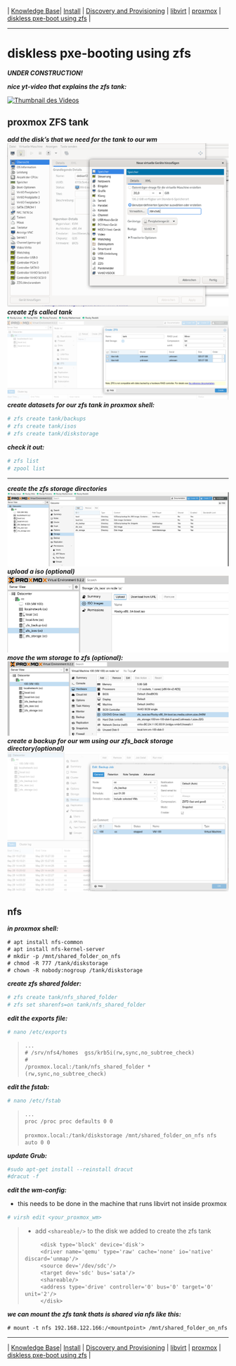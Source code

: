 

 | [Knowledge Base](https://ji-podhead.github.io/RHEL_9_Foreman_Guide/knowledge%20base)| [Install](https://ji-podhead.github.io/RHEL_9_Foreman_Guide/installation%20(katello%2Cdiscovery%2Cdhcp%2Ctftp)) | [Discovery and Provisioning](https://ji-podhead.github.io/RHEL_9_Foreman_Guide/discovery%20and%20provisioning) | [libvirt](https://ji-podhead.github.io/RHEL_9_Foreman_Guide/libvirt) | [proxmox](https://ji-podhead.github.io/RHEL_9_Foreman_Guide/proxmox) | [diskless pxe-boot using zfs](https://ji-podhead.github.io/RHEL_9_Foreman_Guide/diskless_pxe_using_zfs) |


---

# diskless pxe-booting using zfs



***UNDER CONSTRUCTION!***

***nice yt-video that explains the zfs tank:***

[![Thumbnail des Videos](https://img.youtube.com/vi/oSD-VoloQag/0.jpg)](https://www.youtube.com/watch?v=oSD-VoloQag&t=651s)


## proxmox ZFS tank


***add the disk’s that we need for the tank to our wm***
![add_disk](https://github.com/ji-podhead/RHEL_9_Foreman_Guide/blob/main/img/zfs1_kvm_add_disk.png?raw=true)
***create zfs called tank***
![create_tank](https://github.com/ji-podhead/RHEL_9_Foreman_Guide/blob/main/img/zfs2_creating_zfs.png?raw=true)
***create datasets for our zfs tank in proxmox shell:***
```Bash
# zfs create tank/backups
# zfs create tank/isos
# zfs create tank/diskstorage
```
***check it out:***
```Bash
# zfs list
# zpool list
```
***
***create the zfs storage directories***
![create_storage](https://github.com/ji-podhead/RHEL_9_Foreman_Guide/blob/main/img/zfs3_create_storage.png?raw=true)***upload a iso (optional)***
![upload_iso](https://github.com/ji-podhead/RHEL_9_Foreman_Guide/blob/main/img/zfs4_upload_iso.png?raw=true)***move the wm storage to zfs (optional):***
![move_storage](https://github.com/ji-podhead/RHEL_9_Foreman_Guide/blob/main/img/zfs5_move_wm_storage.png?raw=true)***create a backup for our wm using our zfs_back storage directory(optional)***
![backup](https://github.com/ji-podhead/RHEL_9_Foreman_Guide/blob/main/img/zfs6_wm_backup.png?raw=true)
## nfs
***in proxmox shell:***
```
# apt install nfs-common
# apt install nfs-kernel-server
# mkdir -p /mnt/shared_folder_on_nfs
# chmod -R 777 /tank/diskstorage
# chown -R nobody:nogroup /tank/diskstorage
```
***create zfs shared folder:***
```Bash
# zfs create tank/nfs_shared_folder
# zfs set sharenfs=on tank/nfs_shared_folder
```
***edit the exports file:***
```Bash
# nano /etc/exports
```
>```
>...
># /srv/nfs4/homes  gss/krb5i(rw,sync,no_subtree_check)
>#
>/proxmox.local:/tank/nfs_shared_folder *(rw,sync,no_subtree_check)
>```
***edit the fstab:***
```Bash
# nano /etc/fstab
```
>```
>...
>proc /proc proc defaults 0 0
>
>proxmox.local:/tank/diskstorage /mnt/shared_folder_on_nfs nfs auto 0 0
>```
***update Grub:***
```Bash
#sudo apt-get install --reinstall dracut
#dracut -f
```
***edit the wm-config:***
- this needs to be done in the machine that runs libvirt not inside proxmox
```Bash
# virsh edit <your_proxmox_wm>
```

> - add `<shareable/>` to the disk we added to create the zfs tank
> ```
>      <disk type='block' device='disk'>
>      <driver name='qemu' type='raw' cache='none' io='native' discard='unmap'/>
>      <source dev='/dev/sdc'/>
>      <target dev='sdc' bus='sata'/>
>      <shareable/>
>      <address type='drive' controller='0' bus='0' target='0' unit='2'/>
>      </disk>
>```


***we can mount the zfs tank thats is shared via nfs like this:***
```
# mount -t nfs 192.168.122.166:/<mountpoint> /mnt/shared_folder_on_nfs
```
---


 | [Knowledge Base](https://ji-podhead.github.io/RHEL_9_Foreman_Guide/knowledge%20base)| [Install](https://ji-podhead.github.io/RHEL_9_Foreman_Guide/installation%20(katello%2Cdiscovery%2Cdhcp%2Ctftp)) | [Discovery and Provisioning](https://ji-podhead.github.io/RHEL_9_Foreman_Guide/discovery%20and%20provisioning) | [libvirt](https://ji-podhead.github.io/RHEL_9_Foreman_Guide/libvirt) | [proxmox](https://ji-podhead.github.io/RHEL_9_Foreman_Guide/proxmox) | [diskless pxe-boot using zfs](https://ji-podhead.github.io/RHEL_9_Foreman_Guide/diskless_pxe_using_zfs) |





